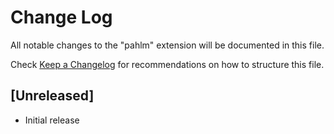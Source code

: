 # Change Log

All notable changes to the "pahlm" extension will be documented in this file.

Check [Keep a Changelog](http://keepachangelog.com/) for recommendations on how to structure this file.

## [Unreleased]

- Initial release